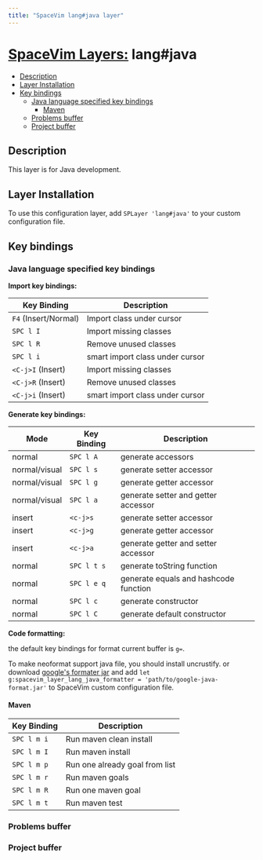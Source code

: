```yaml
---
title: "SpaceVim lang#java layer"
---
```


# [SpaceVim Layers:](https://spacevim.org/layers) lang#java


<!-- vim-markdown-toc GFM -->
* [Description](#description)
* [Layer Installation](#layer-installation)
* [Key bindings](#key-bindings)
    * [Java language specified key bindings](#java-language-specified-key-bindings)
        * [Maven](#maven)
    * [Problems buffer](#problems-buffer)
    * [Project buffer](#project-buffer)

<!-- vim-markdown-toc -->

## Description

This layer is for Java development.

## Layer Installation

To use this configuration layer, add `SPLayer 'lang#java'` to your custom configuration file.

## Key bindings

### Java language specified key bindings

**Import key bindings:**

Key Binding | Description
-----------| -----------
`F4` (Insert/Normal) | Import class under cursor
`SPC l I` | Import missing classes
`SPC l R` | Remove unused classes
`SPC l i` | smart import class under cursor
`<C-j>I` (Insert) | Import missing classes
`<C-j>R` (Insert) | Remove unused classes
`<C-j>i` (Insert) | smart import class under cursor


**Generate key bindings:**

Mode | Key Binding | Description
----- | ------| -----------
normal | `SPC l A` | generate accessors
normal/visual | `SPC l s` | generate setter accessor
normal/visual | `SPC l g` | generate getter accessor
normal/visual | `SPC l a` | generate setter and getter accessor
insert | `<c-j>s` | generate setter accessor
insert | `<c-j>g` | generate getter accessor
insert | `<c-j>a` | generate getter and setter accessor
normal | `SPC l t s` | generate toString function
normal | `SPC l e q` | generate equals and hashcode function
normal | `SPC l c` | generate constructor
normal | `SPC l C` | generate default constructor

**Code formatting:**

the default key bindings for format current buffer is `g=`.

To make neoformat support java file, you should install uncrustify. or
download [google's formater jar](https://github.com/google/google-java-format)
and add `let g:spacevim_layer_lang_java_formatter = 'path/to/google-java-format.jar'`
to SpaceVim custom configuration file.

#### Maven

Key Binding | Description
-----------| -----------
`SPC l m i` | Run maven clean install
`SPC l m I` | Run maven install
`SPC l m p` | Run one already goal from list
`SPC l m r` | Run maven goals
`SPC l m R` | Run one maven goal
`SPC l m t` | Run maven test

### Problems buffer

### Project buffer

